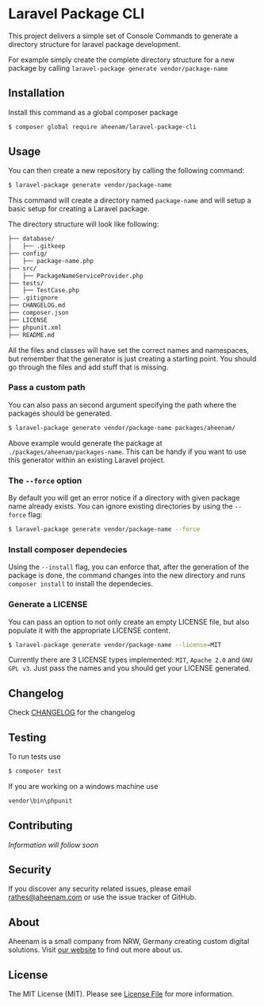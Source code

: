 Laravel Package CLI
===

This project delivers a simple set of Console Commands to generate a directory structure for laravel package development.

For example simply create the complete directory structure for a new package by calling `laravel-package generate vendor/package-name`

Installation
---
Install this command as a global composer package

```bash
$ composer global require aheenam/laravel-package-cli
```

Usage
---

You can then create a new repository by calling the following command:

```bash
$ laravel-package generate vendor/package-name
```

This command will create a directory named `package-name` and will setup a basic setup for creating a Laravel package.

The directory structure will look like following:

```bash
├── database/
│   ├── .gitkeep
├── config/
│   ├── package-name.php
├── src/
│   ├── PackageNameServiceProvider.php
├── tests/
│   ├── TestCase.php
├── .gitignore
├── CHANGELOG.md
├── composer.json
├── LICENSE
├── phpunit.xml
├── README.md

```

All the files and classes will have set the correct names and namespaces, but remember that the generator is just creating a starting point. You should go through the files and add stuff that is missing.

### Pass a custom path

You can also pass an second argument specifying the path where the packages should be generated.

```bash
$ laravel-package generate vendor/package-name packages/aheenam/
```

Above example would generate the package at `./packages/aheenam/packages-name`. This can be handy if you want to use this generator within an existing Laravel project.

### The `--force` option

By default you will get an error notice if a directory with given package name already exists. You can ignore existing directories by using the `--force` flag:

```bash
$ laravel-package generate vendor/package-name --force
```

### Install composer dependecies

Using the `--install` flag, you can enforce that, after the generation of the package is done, the command changes into the new directory and runs `composer install` to install the dependecies.

### Generate a LICENSE

You can pass an option to not only create an empty LICENSE file, but also populate it with the appropriate LICENSE content.

```bash
$ laravel-package generate vendor/package-name --license=MIT
```

Currently there are 3 LICENSE types implemented: `MIT`, `Apache 2.0` and `GNU GPL v3`. Just pass the names and you should get your LICENSE generated.

Changelog
---
Check [CHANGELOG](CHANGELOG.md) for the changelog

Testing
---
To run tests use

```bash
$ composer test
```

If you are working on a windows machine use

```bash
vendor\bin\phpunit
```

Contributing
---
*Information will follow soon*


Security
---
If you discover any security related issues, please email rathes@aheenam.com or use the issue tracker of GitHub.

About
---
Aheenam is a small company from NRW, Germany creating custom digital solutions. Visit [our website](https://aheenam.com) to find out more about us.

License
---
The MIT License (MIT). Please see [License File](https://github.com/Aheenam/laravel-translatable/blob/master/LICENSE)
for more information.